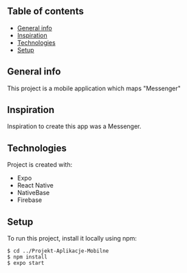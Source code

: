 ## Table of contents
* [General info](#general-info)
* [Inspiration](#inspiration)
* [Technologies](#technologies)
* [Setup](#setup)

## General info
This project is a mobile application which maps "Messenger"
	
## Inspiration
Inspiration to create this app was a Messenger.
  
## Technologies
Project is created with:
* Expo
* React Native
* NativeBase
* Firebase

## Setup
To run this project, install it locally using npm:

```
$ cd ../Projekt-Aplikacje-Mobilne
$ npm install
$ expo start
```
